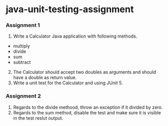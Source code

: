 # java-unit-testing-assignment

### Assignment 1 

1. Write a Calculator Java application with following methods.
  
  - multiply
  - divide
  - sum
  - subtract

2. The Calculator should accept two doubles as arguments and should have a double as return value.
3. Write a unit test for the Calculator and using JUnit 5.

### Assignment 2

1. Regards to the divide methood, throw an exception if it divided by zero.
2. Regards to the sum method, disable the test and make sure it is visible in the test reslut output.
